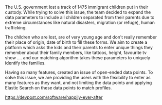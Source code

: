 The U.S. government lost a track of 1475 immigrant children put in their custody. While trying to solve this issue, the team decided to expand the data parameters to include all children separated from their parents due to extreme circumstances like natural disasters, migration (or refuge), human trafficking.

The children who are lost, are of very young age and don't really remember their place of origin, date of birth to fill these forms. We aim to create a platform which asks the kids and their parents to enter unique things they remember about their family members, like tattoos, height, favourite tv show .... and our matching algorithm takes these parameters to uniquely identify the families.

Having so many features, created an issue of open-ended data points. To solve this issue, we are providing the users with the flexibility to enter as many features as they want, and not limiting the data points and applying Elastic Search on these data points to match profiles.

https://devpost.com/software/happily-ever-after

